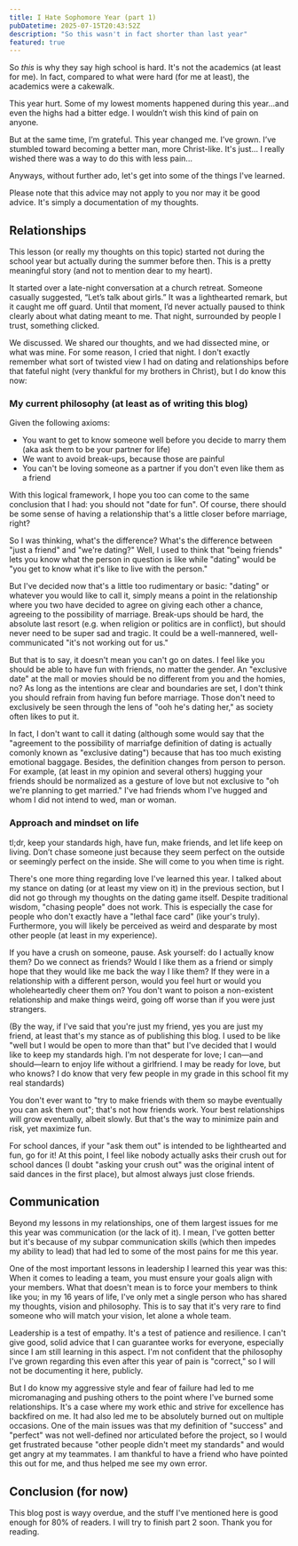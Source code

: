 ```yaml
---
title: I Hate Sophomore Year (part 1)
pubDatetime: 2025-07-15T20:43:52Z
description: "So this wasn't in fact shorter than last year"
featured: true
---
```


So *this* is why they say high school is hard. It's not the academics (at least for me). In fact, compared to what were hard (for me at least), the academics were a cakewalk.

This year hurt. Some of my lowest moments happened during this year...and even the highs had a bitter edge. I wouldn’t wish this kind of pain on anyone.

But at the same time, I’m grateful. This year changed me. I’ve grown. I’ve stumbled toward becoming a better man, more Christ-like. It's just... I really wished there was a way to do this with less pain...

Anyways, without further ado, let's get into some of the things I've learned.

Please note that this advice may not apply to you nor may it be good advice. It's simply a documentation of my thoughts.


## Relationships

This lesson (or really my thoughts on this topic) started not during the school year but actually during the summer before then. This is a pretty meaningful story (and not to mention dear to my heart).

It started over a late-night conversation at a church retreat. Someone casually suggested, “Let’s talk about girls.” It was a lighthearted remark, but it caught me off guard. Until that moment, I’d never actually paused to think clearly about what dating meant to me. That night, surrounded by people I trust, something clicked.

We discussed. We shared our thoughts, and we had dissected mine, or what was mine. For some reason, I cried that night. I don't exactly remember what sort of twisted view I had on dating and relationships before that fateful night (very thankful for my brothers in Christ), but I do know this now:

### My current philosophy (at least as of writing this blog)

Given the following axioms:

- You want to get to know someone well before you decide to marry them (aka ask them to be your partner for life)
- We want to avoid break-ups, because those are painful
- You can't be loving someone as a partner if you don't even like them as a friend

With this logical framework, I hope you too can come to the same conclusion that I had: you should not "date for fun". Of course, there should be some sense of having a relationship that's a little closer before marriage, right?

So I was thinking, what's the difference? What's the difference between "just a friend" and "we're dating?" Well, I used to think that "being friends" lets you know what the person in question is like while "dating" would be "you get to know what it's like to live with the person."

But I've decided now that's a little too rudimentary or basic: "dating" or whatever you would like to call it, simply means a point in the relationship where you two have decided to agree on giving each other a chance, agreeing to the possibility of marriage. Break-ups should be hard, the absolute last resort (e.g. when religion or politics are in conflict), but should never need to be super sad and tragic. It could be a well-mannered, well-communicated "it's not working out for us."

But that is to say, it doesn't mean you can't go on dates. I feel like you should be able to have fun with friends, no matter the gender. An "exclusive date" at the mall or movies should be no different from you and the homies, no? As long as the intentions are clear and boundaries are set, I don't think you should refrain from having fun before marriage. Those don't need to exclusively be seen through the lens of "ooh he's dating her," as society often likes to put it.

In fact, I don't want to call it dating (although some would say that the "agreement to the possibility of marriafge definition of dating is actually comonly known as "exclusive dating") because that has too much existing emotional baggage. Besides, the definition changes from person to person. For example, (at least in my opinion and several others) hugging your friends should be normalized as a gesture of love but not exclusive to "oh we're planning to get married." I've had friends whom I've hugged and whom I did not intend to wed, man or woman.

### Approach and mindset on life

tl;dr, keep your standards high, have fun, make friends, and let life keep on living. Don’t chase someone just because they seem perfect on the outside or seemingly perfect on the inside. She will come to you when time is right.

There's one more thing regarding love I've learned this year. I talked about my stance on dating (or at least my view on it) in the previous section, but I did not go through my thoughts on the dating game itself. Despite traditional wisdom, "chasing people" does not work. This is especially the case for people who don't exactly have a "lethal face card" (like your's truly). Furthermore, you will likely be perceived as weird and desparate by most other people (at least in my experience).

If you have a crush on someone, pause. Ask yourself: do I actually know them? Do we connect as friends? Would I like them as a friend or simply hope that they would like me back the way I like them? If they were in a relationship with a different person, would you feel hurt or would you wholeheartedly cheer them on? You don't want to poison a non-existent relationship and make things weird, going off worse than if you were just strangers.

(By the way, if I've said that you're just my friend, yes you are just my friend, at least that's my stance as of publishing this blog. I used to be like "well but I would be open to more than that" but I've decided that I would like to keep my standards high. I'm not desperate for love; I can—and should—learn to enjoy life without a girlfriend. I may be ready for love, but who knows? I do know that very few people in my grade in this school fit my real standards)

<!-- Don't go trying to "ask them out" at some point. I mean like... it's most likely a rejection. Instead, it should've (or at least, this is what I'm thinking after my observations and thoughts through this year) always feel like you're "asking a friend out." -->

You don't ever want to "try to make friends with them so maybe eventually you can ask them out"; that's not how friends work. Your best relationships will grow eventually, albeit slowly. But that's the way to minimize pain and risk, yet maximize fun.

For school dances, if your "ask them out" is intended to be lighthearted and fun, go for it! At this point, I feel like nobody actually asks their crush out for school dances (I doubt "asking your crush out" was the original intent of said dances in the first place), but almost always just close friends.


## Communication

Beyond my lessons in my relationships, one of them largest issues for me this year was communication (or the lack of it). I mean, I've gotten better but it's because of my subpar communication skills (which then impedes my ability to lead) that had led to some of the most pains for me this year.

One of the most important lessons in leadership I learned this year was this: When it comes to leading a team, you must ensure your goals align with your members. What that doesn't mean is to force your members to think like you; in my 16 years of life, I've only met a single person who has shared my thoughts, vision and philosophy. This is to say that it's very rare to find someone who will match your vision, let alone a whole team.

Leadership is a test of empathy. It's a test of patience and resilience. I can't give good, solid advice that I can guarantee works for everyone, especially since I am still learning in this aspect. I'm not confident that the philosophy I've grown regarding this even after this year of pain is "correct," so I will not be documenting it here, publicly.

But I do know my aggressive style and fear of failure had led to me micromanaging and pushing others to the point where I've burned some relationships. It's a case where my work ethic and strive for excellence has backfired on me. It had also led me to be absolutely burned out on multiple occasions. One of the main issues was that my definition of "success" and "perfect" was not well-defined nor articulated before the project, so I would get frustrated because "other people didn't meet my standards" and would get angry at my teammates. I am thankful to have a friend who have pointed this out for me, and thus helped me see my own error.

## Conclusion (for now)

This blog post is wayy overdue, and the stuff I've mentioned here is good enough for 80% of readers. I will try to finish part 2 soon. Thank you for reading.
